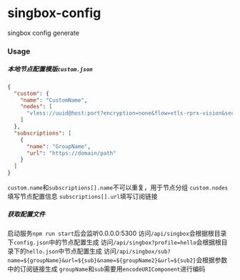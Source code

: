 # singbox-config
singbox config generate

### Usage

##### 本地节点配置模版`custom.json`

```json
{
  "custom": {
    "name": "CustomName",
    "nodes": [
      "vless://uuid@host:port?encryption=none&flow=xtls-rprx-vision&security=tls&sni=sni&fp=chrome&type=tcp&headerType=none#Remark"
    ]
  },
  "subscriptions": [
    {
      "name": "GroupName",
      "url": "https://domain/path"
    }
  ]
}
```
`custom.name`和`subscriptions[].name`不可以重复，用于节点分组
`custom.nodes`填写节点配置信息
`subscriptions[].url`填写订阅链接

##### 获取配置文件

启动服务`npm run start`后会监听0.0.0.0:5300
访问`/api/singbox`会根据根目录下`config.json`中的节点配置生成
访问`/api/singbox?profile=hello`会根据根目录下的`hello.json`中节点配置生成
访问`/api/singbox/sub?name=${groupName}&url=${sub}&name=${groupName2}&url=${sub2}`会根据参数中的订阅链接生成
`groupName`和`sub`需要用`encodeURIComponent`进行编码
